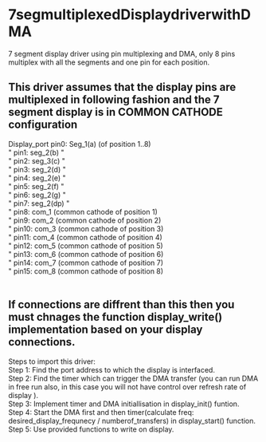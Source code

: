 # 7segmultiplexedDisplaydriverwithDMA<br /> 
7 segment display driver using pin multiplexing and DMA, only 8 pins multiplex with all the segments and one pin for each position.<br /> 



## This driver assumes that the display pins are multiplexed in following fashion and the 7 segment display is in COMMON CATHODE configuration <br /> 
 Display_port pin0: Seg_1(a) (of position 1..8)<br />
        "     pin1: seg_2(b)   "<br /> 
       "      pin2: seg_3(c)   "<br /> 
       "      pin3: seg_2(d)   "<br /> 
       "      pin4: seg_2(e)   "<br /> 
       "      pin5: seg_2(f)   "<br /> 
       "      pin6: seg_2(g)   "<br /> 
       "      pin7: seg_2(dp)   "<br /> 
       "      pin8: com_1   (common cathode of position 1)<br /> 
       "      pin9: com_2   (common cathode of position 2)<br /> 
       "      pin10: com_3   (common cathode of position 3)<br /> 
       "      pin11: com_4   (common cathode of position 4)<br /> 
       "      pin12: com_5   (common cathode of position 5)<br /> 
       "      pin13: com_6   (common cathode of position 6)<br /> 
       "      pin14: com_7   (common cathode of position 7)<br /> 
       "      pin15: com_8   (common cathode of position 8)<br /> 
       <br /> 
## If connections are diffrent than this then you must chnages the function display_write() implementation based on your display connections.<br /> 



Steps to import this driver:<br /> 
Step 1: Find the port address to which the display is interfaced.<br /> 
Step 2: Find the timer which can trigger the DMA transfer (you can run DMA in free run also, in this case you will not have control over refresh rate of display ).<br /> 
Step 3: Implement timer and DMA initiallisation in display_init() funtion.<br /> 
Step 4: Start the DMA first and then timer(calculate freq: desired_display_frequnecy / numberof_transfers) in display_start() function.<br /> 
Step 5: Use provided functions to write on display.<br /> 
